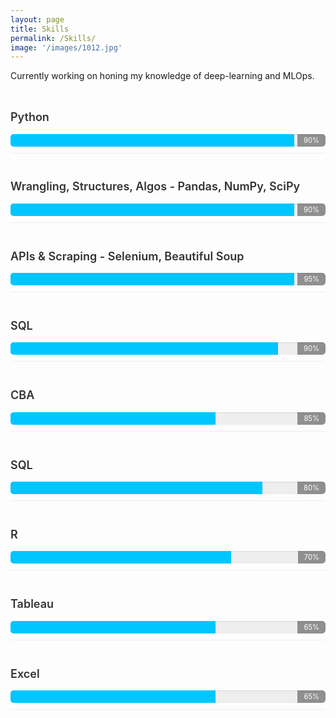 ```yaml
---
layout: page
title: Skills
permalink: /Skills/
image: '/images/1012.jpg'
---
```


Currently working on honing my knowledge of deep-learning and MLOps.

<!-- fix the html code below so that the skills bars render properly. right now there is no css code. Try to avoid css  -->
<style>
.skill {
  margin: 10px 0;
  padding: 10px 0;
  border-bottom: 1px solid #eee;
}
.skill_name {
  font-size: 1.1em;
  font-weight: 600;
  color: #333;
}
.skill_bar {
  height: 20px;
  width: 100%;
  background-color: #eee;
  border-radius: 5px;
  overflow: hidden;
  position: relative;
  box-shadow: inset 0 1px 2px rgba(0, 0, 0, 0.1);
}
.skill_active {
  height: 100%;
  width: 0;
  background-color: #00c6ff;
  position: absolute;
  top: 0;
  left: 0;
  transition: width 0.5s ease;
}
.skill_bar span {
  position: absolute;
  top: 0;
  right: 0;
  padding: 0 10px;
  line-height: 20px;
  font-size: 0.8em;
  color: #fff;
  background-color: rgba(0, 0, 0, 0.4);
  border-radius: 0 5px 5px 0;
  transition: background-color 0.5s ease;
}
.skill_bar:hover .skill_active {
  width: 100%;
}
.skill_bar:hover span {
  background-color: #00c6ff;
}
</style>
<div class="skill skill-small">
    <h3>
        <span class="skill_name">Python</span>
    </h3>
    <div class="skill_bar">
        <div class="skill_active" style="width: 90%;">
        </div>
        <span>90%</span>
    </div>
</div>
<div class="skill skill-small">
    <h3>
        <span class="skill_name">Wrangling, Structures, Algos - Pandas, NumPy, SciPy </span>
    </h3>
    <div class="skill_bar">
        <div class="skill_active" style="width: 90%;">
        </div>
        <span>90%</span>
    </div>
</div>
<div class="skill skill-small">
    <h3>
        <span class="skill_name">APIs & Scraping - Selenium, Beautiful Soup</span>
    </h3>
    <div class="skill_bar">
        <div class="skill_active" style="width: 90%;">
        </div>
        <span>95%</span>
    </div>
</div>
<div class="skill skill-small">
    <h3>
        <span class="skill_name">SQL</span>
    </h3>
    <div class="skill_bar">
        <div class="skill_active" style="width: 85%;">
        </div>
        <span>90%</span>
    </div>
</div>
<div class="skill skill-small">
    <h3>
        <span class="skill_name">CBA</span>
    </h3>
    <div class="skill_bar">
        <div class="skill_active" style="width: 65%;">
        </div>
        <span>85%</span>
    </div>
</div>
<div class="skill skill-small">
    <h3>
        <span class="skill_name">SQL</span>
    </h3>
    <div class="skill_bar">
        <div class="skill_active" style="width: 80%;">
        </div>
        <span>80%</span>
    </div>
</div>
<div class="skill skill-small">
    <h3>
        <span class="skill_name">R</span>
    </h3>
    <div class="skill_bar">
        <div class="skill_active" style="width: 70%;">
        </div>
        <span>70%</span>
    </div>
</div>
<div class="skill skill-small">
    <h3>
        <span class="skill_name">Tableau</span>
    </h3>
    <div class="skill_bar">
        <div class="skill_active" style="width: 65%;">
        </div>
        <span>65%</span>
    </div>
</div>
<div class="skill skill-small">
    <h3>
        <span class="skill_name">Excel</span>
    </h3>
    <div class="skill_bar">
        <div class="skill_active" style="width: 65%;">
        </div>
        <span>65%</span>
    </div>
</div>